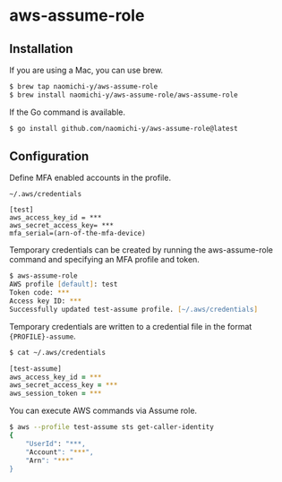 # aws-assume-role

## Installation

If you are using a Mac, you can use brew.

```zsh
$ brew tap naomichi-y/aws-assume-role
$ brew install naomichi-y/aws-assume-role/aws-assume-role
```

If the Go command is available.

```zsh
$ go install github.com/naomichi-y/aws-assume-role@latest
```

## Configuration

Define MFA enabled accounts in the profile.

`~/.aws/credentials`
```
[test]
aws_access_key_id = ***
aws_secret_access_key= ***
mfa_serial=(arn-of-the-mfa-device)
```

Temporary credentials can be created by running the aws-assume-role command and specifying an MFA profile and token.

```zsh
$ aws-assume-role
AWS profile [default]: test
Token code: ***
Access key ID: ***
Successfully updated test-assume profile. [~/.aws/credentials]
```

Temporary credentials are written to a credential file in the format `{PROFILE}-assume`.

```zsh
$ cat ~/.aws/credentials

[test-assume]
aws_access_key_id = ***
aws_secret_access_key = ***
aws_session_token = ***
```

You can execute AWS commands via Assume role.
```zsh
$ aws --profile test-assume sts get-caller-identity
{
    "UserId": "***,
    "Account": "***",
    "Arn": "***"
}
```
